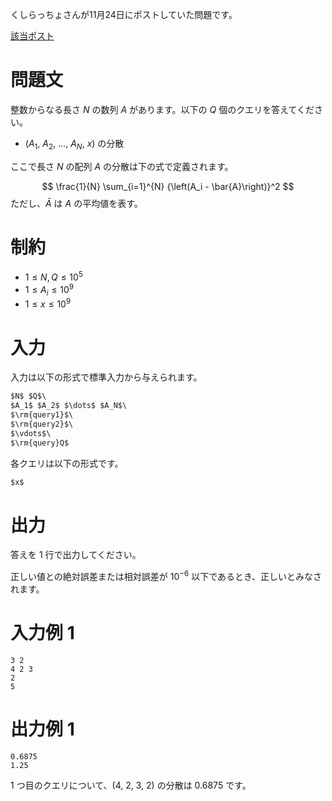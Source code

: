 くしらっちょさんが11月24日にポストしていた問題です。

[該当ポスト](https://twitter.com/kusirakusira/status/1727890284200312921)

# 問題文
整数からなる長さ $N$ の数列 $A$ があります。以下の $Q$ 個のクエリを答えてください。

- ($A_1$, $A_2$, $\dots$, $A_N$, $x$) の分散

ここで長さ $N$ の配列 $A$ の分散は下の式で定義されます。

$$
\frac{1}{N} \sum_{i=1}^{N} {\left(A_i - \bar{A}\right)}^2
$$
ただし、$\bar{A}$ は $A$ の平均値を表す。

# 制約
- $1 \leq N,Q \leq 10^5$
- $1 \leq A_i \leq 10^9$
- $1 \leq x \leq 10^9$

# 入力
入力は以下の形式で標準入力から与えられます。
```md
$N$ $Q$\
$A_1$ $A_2$ $\dots$ $A_N$\
$\rm{query1}$\
$\rm{query2}$\
$\vdots$\
$\rm{query}Q$
```

各クエリは以下の形式です。
```md
$x$
```

# 出力
答えを $1$ 行で出力してください。

正しい値との絶対誤差または相対誤差が $10^{-6}$ 以下であるとき、正しいとみなされます。

# 入力例 1
```
3 2
4 2 3
2
5

```

# 出力例 1
```
0.6875
1.25

```

$1$ つ目のクエリについて、($4$, $2$, $3$, $2$) の分散は $0.6875$ です。
